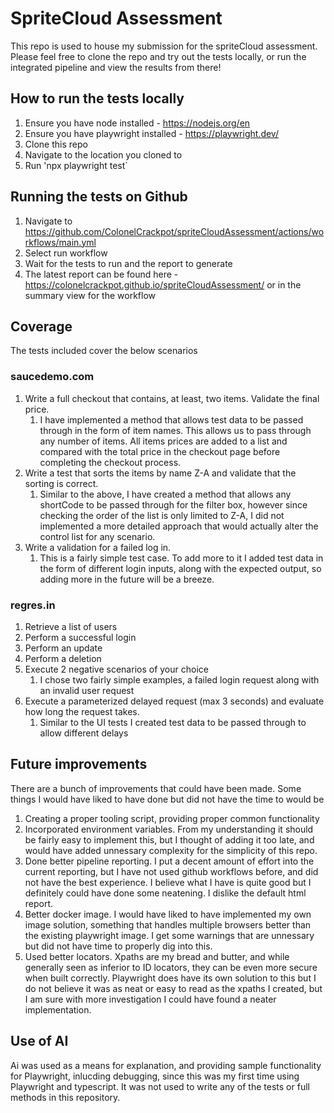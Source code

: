 # SpriteCloud Assessment

This repo is used to house my submission for the spriteCloud assessment. Please feel free to clone the repo and try out the tests locally, or run the integrated pipeline and view the results from there!

## How to run the tests locally

1. Ensure you have node installed - https://nodejs.org/en
2. Ensure you have playwright installed - https://playwright.dev/
3. Clone this repo
4. Navigate to the location you cloned to
5. Run 'npx playwright test`

## Running the tests on Github

1. Navigate to https://github.com/ColonelCrackpot/spriteCloudAssessment/actions/workflows/main.yml
2. Select run workflow
3. Wait for the tests to run and the report to generate
4. The latest report can be found here - https://colonelcrackpot.github.io/spriteCloudAssessment/ or in the summary view for the workflow

## Coverage

The tests included cover the below scenarios

### saucedemo.com

1. Write a full checkout that contains, at least, two items. Validate the final price.
    1. I have implemented a method that allows test data to be passed through in the form of item names. This allows us to pass through any number of items. All items prices are added to a list and compared with the total price in the checkout page before completing the checkout process.
2. Write a test that sorts the items by name Z-A and validate that the sorting is correct.
    1. Similar to the above, I have created a method that allows any shortCode to be passed through for the filter box, however since checking the order of the list is only limited to Z-A, I did not implemented a more detailed approach that would actually alter the control list for any scenario.
3. Write a validation for a failed log in.
    1. This is a fairly simple test case. To add more to it I added test data in the form of different login inputs, along with the expected output, so adding more in the future will be a breeze.

### regres.in

1. Retrieve a list of users
2. Perform a successful login
3. Perform an update
4. Perform a deletion
5. Execute 2 negative scenarios of your choice
    1. I chose two fairly simple examples, a failed login request along with an invalid user request
6. Execute a parameterized delayed request (max 3 seconds) and evaluate how long the request takes.
    1. Similar to the UI tests I created test data to be passed through to allow different delays

## Future improvements

There are a bunch of improvements that could have been made. Some things I would have liked to have done but did not have the time to would be

1. Creating a proper tooling script, providing proper common functionality
2. Incorporated environment variables. From my understanding it should be fairly easy to implement this, but I thought of adding it too late, and would have added unnessary complexity for the simplicity of this repo.
3. Done better pipeline reporting. I put a decent amount of effort into the current reporting, but I have not used github workflows before, and did not have the best experience. I believe what I have is quite good but I definitely could have done some neatening. I dislike the default html report.
4. Better docker image. I would have liked to have implemented my own image solution, something that handles multiple browsers better than the existing playwright image. I get some warnings that are unnessary but did not have time to properly dig into this.
5. Used better locators. Xpaths are my bread and butter, and while generally seen as inferior to ID locators, they can be even more secure when built correctly. Playwright does have its own solution to this but I do not believe it was as neat or easy to read as the xpaths I created, but I am sure with more investigation I could have found a neater implementation.

## Use of AI

Ai was used as a means for explanation, and providing sample functionality for Playwright, inlucding debugging, since this was my first time using Playwright and typescript. It was not used to write any of the tests or full methods in this repository.